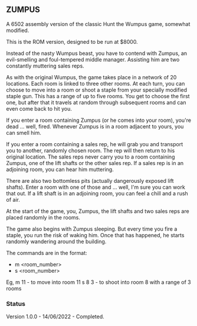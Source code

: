 ## ZUMPUS

A 6502 assembly version of the classic Hunt the Wumpus game, somewhat modified.

This is the ROM version, designed to be run at $8000.

Instead of the nasty Wumpus beast, you have to contend with Zumpus, an evil-smelling and foul-tempered middle manager. Assisting him are two constantly muttering sales reps.

As with the original Wumpus, the game takes place in a network of 20 locations. Each room is linked to three other rooms. At each turn, you can choose to move into a room or shoot a staple from your specially modified staple gun. This has a range of up to five rooms. You get to choose the first one, but after that it travels at random through subsequent rooms and can even come back to hit you.

If you enter a room containing Zumpus (or he comes into your room), you're dead ... well, fired. Whenever Zumpus is in a room adjacent to yours, you can smell him.

If you enter a room containing a sales rep, he will grab you and transport you to another, randomly chosen room. The rep will then return to his original location. The sales reps never carry you to a room containing Zumpus, one of the lift shafts or the other sales rep. If a sales rep is in an adjoining room, you can hear him muttering.

There are also two bottomless pits (actually dangerously exposed lift shafts). Enter a room with one of those and ... well, I'm sure you can work that out. If a lift shaft is in an adjoining room, you can feel a chill and a rush of air.

At the start of the game, you, Zumpus, the lift shafts and two sales reps are placed randomly in the rooms.

The game also begins with Zumpus sleeping. But every time you fire a staple, you run the risk of waking him. Once that has happened, he starts randomly wandering around the building.

The commands are in the format:
* m <room_number>
* s <room_number> <range>

Eg,
m 11    - to move into room 11
s 8 3   - to shoot into room 8 with a range of 3 rooms

### Status

Version 1.0.0 - 14/06/2022 - Completed.

